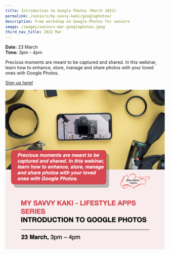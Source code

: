 ```yaml
---
title: Introduction to Google Photos (March 2022)
permalink: /seniors/my-savvy-kaki/googlephotos/
description: Free workshop on Google Photos for seniors
image: /images/seniors-mar-googlephotos.jpeg
third_nav_title: 2022 Mar
---
```



**Date:** 23 March
<br> **Time:** 3pm - 4pm

Precious moments are meant to be captured and shared. In this webinar, learn how to enhance, store, manage and share photos with your loved ones with Google Photos.

[Sign up here!](https://go.gov.sg/igp-ss-mar23)

![Free workshop on Google Photos for seniors](/images/Seniors-mar-googlephotos.jpeg)